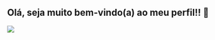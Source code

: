 ## Olá, seja muito bem-vindo(a) ao meu perfil!! 👋

![](https://tenor.com/pt-BR/view/luciano-eduardo-bom-dia-gif)
